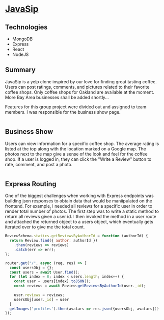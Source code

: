 # [JavaSip](http://java-sip.herokuapp.com/#/)

## Technologies

* MongoDB
* Express 
* React
* NodeJS

## Summary

JavaSip is a yelp clone inspired by our love for finding great tasting coffee. Users can post ratings, comments, and pictures related to their favorite coffee shops. Only coffee shops for Oakland are available at the moment. More Bay Area businesses shall be added shortly... 

Features for this group project were divided out and assigned to team members. I was responsible for the business show page.

<img scr="JavaSip/frontend/public/images/homepage.png">

## Business Show

Users can view information for a specific coffee shop. The average rating is listed at the top along with the location marked on a Google map. The photos next to the map give a sense of the look and feel for the coffee shop. If a user is logged in, they can click the "Write a Review" button to rate, comment, and post a photo. 

<img scr="JavaSip/frontend/public/images/business_show.png">

## Express Routing

One of the biggest challenges when working with Express endpoints was building json responses to obtain data that would be maniipulated on the frontend. For example, I needed all reviews for a specific user in order to render total number of photos. The first step was to write a static method to return all reviews given a user id. I then invoked the method in a user route and attached the returned object to a users object, which eventually gets iterated over to give me the total count. 

```javascript
ReviewSchema.statics.getReviewsByAuthorId = function (authorId) {
  return Review.find({ author: authorId })
    .then(reviews => reviews)
    .catch(err => err);
};
```

```javascript
router.get("/", async (req, res) => {
  const usersObj = {};
  const users = await User.find();
  for (let index = 0; index < users.length; index++) {
    const user = users[index].toJSON();
    const reviews = await Review.getReviewsByAuthorId(user._id);
    
    user.reviews = reviews;
    usersObj[user._id] = user
  }
  getImages('profiles').then(avatars => res.json({usersObj, avatars}))
});
```








